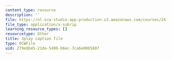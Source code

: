 ```yaml
---
content_type: resource
description: ''
file: https://ol-ocw-studio-app-production.s3.amazonaws.com/courses/24-908-creole-language-and-caribbean-identities-spring-2017/279e8b4521de5498b6ec7ca6e0065887_KO6GiBAK7cY.vtt
file_type: application/x-subrip
learning_resource_types: []
resourcetype: Other
title: 3play caption file
type: OCWFile
uid: 279e8b45-21de-5498-b6ec-7ca6e0065887
---
```

